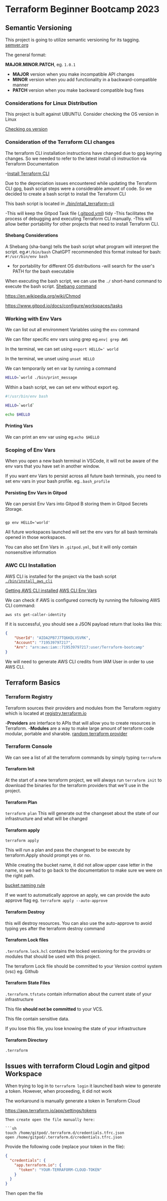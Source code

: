 # Terraform Beginner Bootcamp 2023

## Semantic Versioning

This project is going to utilize semantic versioning for its tagging.
[semver.org](https://semver.org/)

The general format:

 **MAJOR.MINOR.PATCH**, eg. `1.0.1`

- **MAJOR** version when you make incompatible API changes
- **MINOR** version when you add functionality in a backward-compatible manner
- **PATCH** version when you make backward compatible bug fixes

### Considerations for Linux Distribution

This project is built against UBUNTU.
Consider checking the OS version in Linux

[Checking os version](https://support.ucsd.edu/its?id=kb_article_view&sysparm_article=KB0032481)

### Consideration of  the Terraform CLI changes

The terraform CLI installation instructions have changed due to gpg keyring changes. So we needed to refer to the latest install cli instruction via Terraform Documentation

-[Install Terraform CLI](https://developer.hashicorp.com/terraform/tutorials/aws-get-started/install-cli)

Due to the depreciation issues  encountered while  updating the Terraform CLI gpg, bash script steps were a considerable amount of code. So we decided to create a bash script to install the Terraform CLI

This bash script is located in [./bin/intall_terraform-cli](./bin/install_terraform_cli.sh)

-This  will keep the Gitpod Task file ([.gitpod.yml](.gitpod.yml)) tidy
-This facilitates the process of debugging  and executing  Terraform CLI manually.
-This will allow better portability for other projects that need to install Terraform CLI.

#### Shebang Considerations

A Shebang (sha-bang) tells the bash script what program will interpret the script. eg.`#!/bin/bash`
ChatGPT recommended this format instead for bash: `#!/usr/bin/env bash`

- for portability for different OS distributions
-will search for the user's PATH for the bash executable

When executing the bash script, we can use the `./` short-hand command to execute the bash script.
[Shebang command](https://en.wikipedia.org/wiki/Shebang_(Unix))

<https://en.wikipedia.org/wiki/Chmod>

<https://www.gitpod.io/docs/configure/workspaces/tasks>

### Working with Env Vars

We can list out all environment Variables using the `env` command

We can filter specific env vars using grep eg.`env| grep AWS`

In the terminal, we can set using `export HELLO=' world`

In the terminal, we unset using `unset HELLO`

We can temporarily set en var by running a command

```sh
HELLO=`world ./bin/print_message
```

Within a bash script, we can set env without export eg.

```sh
#!/usr/bin/env bash

HELLO=`world`

echo $HELLO
```

#### Printing Vars

We can print an env var using eg.`echo $HELLO`

### Scoping of Env Vars

When you open a new bash terminal in VSCode, it will not be aware of the env vars that you have set in another window.

If you want env Vars to persist across all future bash terminals, you need to set env vars in your bash profile. eg.`.bash_profile`

#### Persisting Env Vars in Gitpod

We can persist Env Vars into Gitpod B storing them in Gitpod Secrets Storage.

```

gp env HELLO='world'
```

All future workspaces launched will set the env vars for all bash terminals opened in those workspaces.

You can also set Enn Vars in `.gitpod.yml`, but it will only contain nonsensitive information

### AWC CLI Installation

AWS CLI is installed for the project via the bash script [`./bin/install_aws_cli`](./bin/install_aws_cli)

[Getting AWS CLI installed](https://docs.aws.amazon.com/cli/latest/userguide/getting-started-install.html)
[AWS CLI Env Vars](https://docs.aws.amazon.com/cli/latest/userguide/cli-configure-envvars.html)

We can check if AWS is configured correctly by running the following AWS CLI command:
```sh
aws sts get-caller-identity
```
If it is successful, you should see a JSON payload return that looks like this:

```json
{
    "UserId": "AIDA2PB7J7TQ6KDLVSVRK",
    "Account": "719539797217",
    "Arn": "arn:aws:iam::719539797217:user/Terraform-bootcamp"
}
```


We will need to generate AWS CLI credits from IAM User in order to use AWS CLI.

## Terraform Basics

### Terraform Registry

Terraform sources their providers and modules from the Terraform registry which is located at [registry.terraform.io](https://registry.terraform.io/providers/hashicorp/random/latest/docs/resources/string)

-**Providers** are interface to APIs that will allow you to create resources in Terraform.
-**Modules** are a way to make large amount of terraform code modular, portable and sharable.
[random terraform provider](https://registry.terraform.io/providers/hashicorp/random/latest/docs/resources/string)

### Terraform Console

We can see a list of all the terraform commands by simply typing `terraform`

#### Terraform Init

At the start of a new terraform project, we will always run `terraform init` to download the binaries for the terraform providers that we'll use in the project. 

#### Terraform Plan

`terraform plan`
This will generate out the changeset about the state of our infrastructure and what will be changed

#### Terraform apply

`terraform apply`

This will run a plan and pass the changeset to be execute by terraform.Apply should prompt yes or no.

While creating the bucket name, it did not allow upper case letter in the name, so we had to go back to the documentation to make sure we were on the right path.

[bucket naming rule](https://docs.aws.amazon.com/AmazonS3/latest/userguide/bucketnamingrules.html)

If we want to automatically approve an apply, we can provide the auto approve flag eg. `terraform apply --auto-approve`

#### Terraform Destroy

this will destroy resources.
You can also use the auto-approve to avoid typing yes after the terraform destroy command

#### Terraform Lock files

`.terraform.lock.hcl` contains the locked versioning for the providrs or modules that should be used with this project.

The terraform Lock file should be committed to your Version control system (vsc) eg. Github

#### Terraform State Files

`.terraform.tfstate` contain information about the current state of your infrastructure

This file **should not be committed** to your VCS.

This file contain sensitive data.

If you lose this file, you lose knowing the state of your infrastructure

#### Terraform Directory

`.terraform`

## Issues with terraform Cloud Login and gitpod Workspace

When trying to log in to `terraform login` it launched bash wiew to generate a token. However, when proceeding, it did not work

The workaround is manually generate a token in Terraform Cloud

https://app.terraform.io/app/settings/tokens
```
Then create open the file manually here:

```sh
touch /home/gitpod/.terraform.d/credentials.tfrc.json
open /home/gitpod/.terraform.d/credentials.tfrc.json
```

Provide the following code (replace your token in the file):

```json
{
  "credentials": {
    "app.terraform.io": {
      "token": "YOUR-TERRAFORM-CLOUD-TOKEN"
    }
  }
}
```
Then open the file
